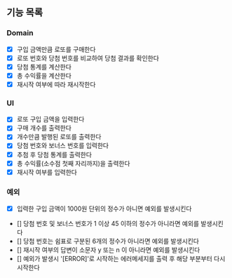 ## 기능 목록

### Domain

- [x] 구입 금액만큼 로또를 구매한다
- [x] 로또 번호와 당첨 번호를 비교하여 당첨 결과를 확인한다
- [x] 당첨 통계를 계산한다
- [x] 총 수익률을 계산한다
- [x] 재시작 여부에 따라 재시작한다

### UI

- [x] 로또 구입 금액을 입력한다
- [x] 구매 개수를 출력한다
- [x] 개수만큼 발행된 로또를 출력한다
- [x] 당첨 번호와 보너스 번호를 입력한다
- [x] 추첨 후 당첨 통계를 출력한다
- [x] 총 수익률(소수점 첫째 자리까지)을 출력한다
- [x] 재시작 여부를 입력한다

### 예외

- [x] 입력한 구입 금액이 1000원 단위의 정수가 아니면 예외를 발생시킨다
- [] 당첨 번호 및 보너스 번호가 1 이상 45 이하의 정수가 아니라면 예외를 발생시킨다
- [] 당첨 번호는 쉼표로 구분된 6개의 정수가 아니라면 예외를 발생시킨다
- [] 재시작 여부의 답변이 소문자 y 또는 n 이 아니라면 예외를 발생시킨다
- [] 예외가 발생시 '[ERROR]'로 시작하는 에러메세지를 출력 후 해당 부분부터 다시 시작한다
